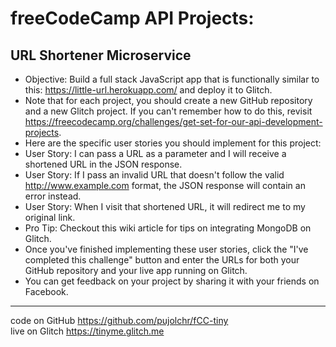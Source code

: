 # freeCodeCamp API Projects:
## URL Shortener Microservice

 * Objective: Build a full stack JavaScript app that is functionally similar to this: <https://little-url.herokuapp.com/> and deploy it to Glitch.
 * Note that for each project, you should create a new GitHub repository and a new Glitch project. If you can't remember how to do this, revisit <https://freecodecamp.org/challenges/get-set-for-our-api-development-projects>.
 * Here are the specific user stories you should implement for this project:
 * User Story:  I can pass a URL as a parameter and I will receive a shortened URL in the JSON response.
 * User Story: If I pass an invalid URL that doesn't follow the valid <http://www.example.com> format, the JSON response will contain an error instead.
 * User Story: When I visit that shortened URL, it will redirect me to my original link.
 * Pro Tip: Checkout this wiki article for tips on integrating MongoDB on Glitch.
 * Once you've finished implementing these user stories, click the "I've completed this challenge" button and enter the URLs for both your GitHub repository and your live app running on Glitch.
 * You can get feedback on your project by sharing it with your friends on Facebook.

 ---
 code on GitHub <https://github.com/pujolchr/fCC-tiny>  
 live on Glitch <https://tinyme.glitch.me>
